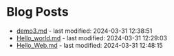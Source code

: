 # Blog Posts

- [demo3.md](_posts/demo3.md) - last modified: 2024-03-31 12:38:51
- [Hello_world.md](_posts/Hello_world.md) - last modified: 2024-03-31 12:29:03
- [Hello_Web.md](_posts/Hello_Web.md) - last modified: 2024-03-31 12:48:15
